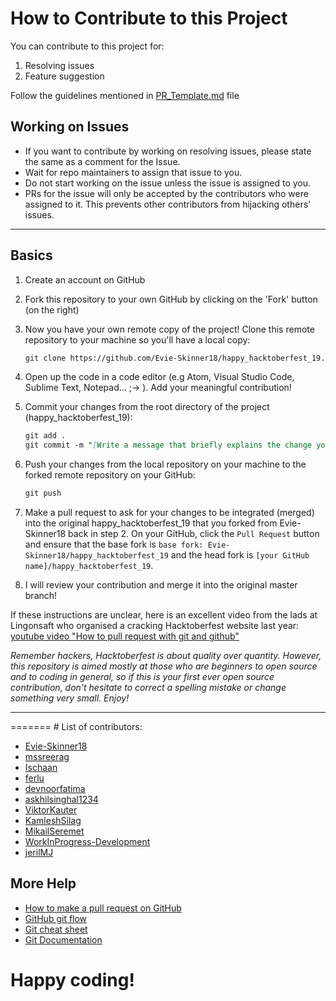 # How to Contribute to this Project

You can contribute to this project for:

1. Resolving issues
2. Feature suggestion

Follow the guidelines mentioned in [PR_Template.md](https://github.com/Evie-Skinner18/happy_hacktoberfest_19/blob/master/PR_Template.md) file

## Working on Issues

- If you want to contribute by working on resolving issues, please state the same as a comment for the Issue.
- Wait for repo maintainers to assign that issue to you.
- Do not start working on the issue unless the issue is assigned to you.
- PRs for the issue will only be accepted by the contributors who were assigned to it. This prevents other contributors from hijacking others' issues.

<hr/>

## Basics

1. Create an account on GitHub

2. Fork this repository to your own GitHub by clicking on the 'Fork' button (on the right)

3. Now you have your own remote copy of the project! Clone this remote repository to your machine so you'll have a local copy:
    ```markdown
    git clone https://github.com/Evie-Skinner18/happy_hacktoberfest_19.git
    ```

4. Open up the code in a code editor (e.g Atom, Visual Studio Code, Sublime Text, Notepad... ;-> ). Add your meaningful
   contribution!

5. Commit your changes from the root directory of the project (happy_hacktoberfest_19):
   ```markdown
   git add .
   git commit -m "[Write a message that briefly explains the change you've made]"
   ```

6. Push your changes from the local repository on your machine to the forked remote repository on your GitHub:
   ```markdown
   git push
   ```

7. Make a pull request to ask for your changes to be integrated (merged) into the original happy_hacktoberfest_19 that you forked from Evie-Skinner18 back in step 2. On your GitHub, click the `Pull Request` button and ensure that the base fork is `base fork: Evie-Skinner18/happy_hacktoberfest_19` and the head fork is `[your GitHub name]/happy_hacktoberfest_19`.

8. I will review your contribution and merge it into the original master branch!

If these instructions are unclear, here is an excellent video from the lads at Lingonsaft who organised a cracking Hacktoberfest
website last year: [youtube video "How to pull request with git and github"](https://www.youtube.com/watch?v=DIj2q02gvKs&t=133s)

_Remember hackers, Hacktoberfest is about quality over quantity. However, this repository is aimed mostly at those who are beginners to open source and to coding in general, so if this is your first ever open source contribution, don't hesitate to correct a spelling mistake or change something very small. Enjoy!_

<hr/>
=======
# List of contributors:

- [Evie-Skinner18](https://github.com/Evie-Skinner18)
- [mssreerag](https://github.com/mssreerag)
- [Ischaan](https://github.com/Ischaan)
- [ferlu](https://github.com/ferlu)
- [devnoorfatima](https://github.com/devnoorfatima)
- [askhilsinghal1234](https://github.com/askhilsinghal1234)
- [ViktorKauter](https://github.com/ViktorKauter)
- [KamleshSilag](https://github.com/KamleshSilag)
- [MikailSeremet](https://github.com/MikailSeremet)
- [WorkInProgress-Development](https://github.com/WorkInProgress-Development)
- [jerilMJ](https://github.com/jerilMJ)


## More Help

- [How to make a pull request on GitHub](https://www.digitalocean.com/community/tutorials/how-to-create-a-pull-request-on-github)
- [GitHub git flow](https://guides.github.com/introduction/flow/)
- [Git cheat sheet](https://www.git-tower.com/blog/git-cheat-sheet/)
- [Git Documentation](https://git-scm.com/doc)

# Happy coding!